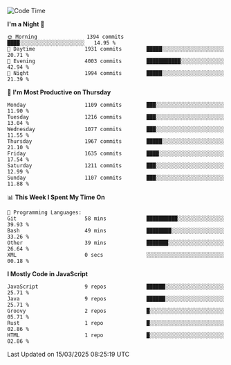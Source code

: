 <!--START_SECTION:waka-->
![Code Time](http://img.shields.io/badge/Code%20Time-1%2C343%20hrs%2026%20mins-blue)

**I'm a Night 🦉** 

```text
🌞 Morning                1394 commits        ████░░░░░░░░░░░░░░░░░░░░░   14.95 % 
🌆 Daytime                1931 commits        █████░░░░░░░░░░░░░░░░░░░░   20.71 % 
🌃 Evening                4003 commits        ███████████░░░░░░░░░░░░░░   42.94 % 
🌙 Night                  1994 commits        █████░░░░░░░░░░░░░░░░░░░░   21.39 % 
```
📅 **I'm Most Productive on Thursday** 

```text
Monday                   1109 commits        ███░░░░░░░░░░░░░░░░░░░░░░   11.90 % 
Tuesday                  1216 commits        ███░░░░░░░░░░░░░░░░░░░░░░   13.04 % 
Wednesday                1077 commits        ███░░░░░░░░░░░░░░░░░░░░░░   11.55 % 
Thursday                 1967 commits        █████░░░░░░░░░░░░░░░░░░░░   21.10 % 
Friday                   1635 commits        ████░░░░░░░░░░░░░░░░░░░░░   17.54 % 
Saturday                 1211 commits        ███░░░░░░░░░░░░░░░░░░░░░░   12.99 % 
Sunday                   1107 commits        ███░░░░░░░░░░░░░░░░░░░░░░   11.88 % 
```


📊 **This Week I Spent My Time On** 

```text
💬 Programming Languages: 
Git                      58 mins             ██████████░░░░░░░░░░░░░░░   39.93 % 
Bash                     49 mins             ████████░░░░░░░░░░░░░░░░░   33.26 % 
Other                    39 mins             ███████░░░░░░░░░░░░░░░░░░   26.64 % 
XML                      0 secs              ░░░░░░░░░░░░░░░░░░░░░░░░░   00.18 % 
```

**I Mostly Code in JavaScript** 

```text
JavaScript               9 repos             ██████░░░░░░░░░░░░░░░░░░░   25.71 % 
Java                     9 repos             ██████░░░░░░░░░░░░░░░░░░░   25.71 % 
Groovy                   2 repos             █░░░░░░░░░░░░░░░░░░░░░░░░   05.71 % 
Rust                     1 repo              █░░░░░░░░░░░░░░░░░░░░░░░░   02.86 % 
HTML                     1 repo              █░░░░░░░░░░░░░░░░░░░░░░░░   02.86 % 
```




 Last Updated on 15/03/2025 08:25:19 UTC
<!--END_SECTION:waka-->
